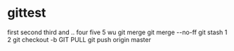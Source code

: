 # gittest
first
second
third and ..
four
five 5 wu
git merge
git merge --no-ff
git stash 1 2
git checkout -b
GIT PULL
git push origin master
